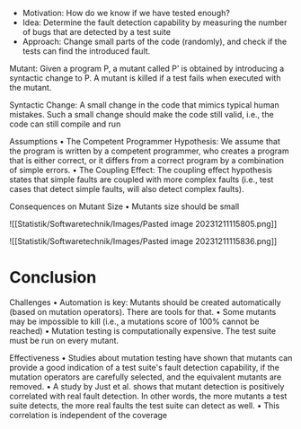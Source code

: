 - Motivation: How do we know if we have tested enough? 
- Idea: Determine the fault detection capability by measuring the number of bugs that are detected by a test suite 
- Approach: Change small parts of the code (randomly), and check if the tests can find the introduced fault.

Mutant: Given a program P, a mutant called P’ is obtained by introducing a syntactic change to P. A mutant is killed if a test fails when executed with the mutant. 

Syntactic Change: A small change in the code that mimics typical human mistakes. Such a small change should make the code still valid, i.e., the code can still compile and run

Assumptions 
• The Competent Programmer Hypothesis: We assume that the program is written by a competent programmer, who creates a program that is either correct, or it differs from a correct program by a combination of simple errors. 
• The Coupling Effect: The coupling effect hypothesis states that simple faults are coupled with more complex faults (i.e., test cases that detect simple faults, will also detect complex faults).

Consequences on Mutant Size 
• Mutants size should be small

![[Statistik/Softwaretechnik/Images/Pasted image 20231211115805.png]]

![[Statistik/Softwaretechnik/Images/Pasted image 20231211115836.png]]


# Conclusion
Challenges 
• Automation is key: Mutants should be created automatically (based on mutation operators). There are tools for that. 
• Some mutants may be impossible to kill (i.e., a mutations score of 100% cannot be reached)
• Mutation testing is computationally expensive. The test suite must be run on every mutant.

Effectiveness 
• Studies about mutation testing have shown that mutants can provide a good indication of a test suite's fault detection capability, if the mutation operators are carefully selected, and the equivalent mutants are removed.
• A study by Just et al. shows that mutant detection is positively correlated with real fault detection. In other words, the more mutants a test suite detects, the more real faults the test suite can detect as well. 
• This correlation is independent of the coverage